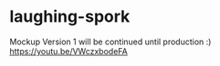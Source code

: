 # laughing-spork

Mockup Version 1 will be continued until production :) 
https://youtu.be/VWczxbodeFA
